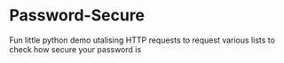# Password-Secure
Fun little python demo utalising HTTP requests to request various lists to check how secure your password is
